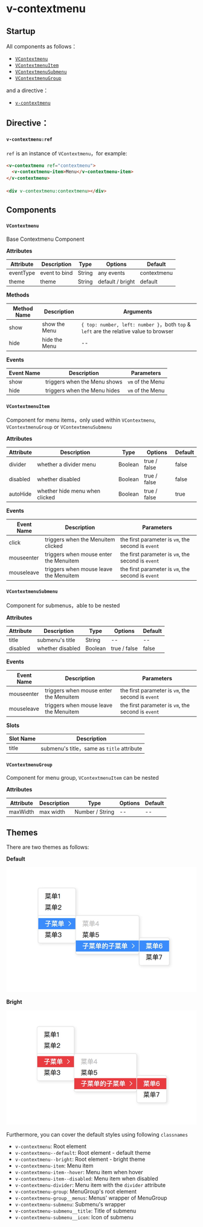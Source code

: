 # v-contextmenu

## Startup

All components as follows：

- [`VContextmenu`](#vcontextmenu)
- [`VContextmenuItem`](#vcontextmenuitem)
- [`VContextmenuSubmenu`](#vcontextmenusubmenu)
- [`VContextmenuGroup`](#vcontextmenugroup)

and a directive：

- [`v-contextmenu`](#v-contextmenuref)

## Directive：

#### `v-contextmenu:ref`

`ref` is an instance of `VContextmenu`，for example:

```html
<v-contextmenu ref="contextmenu">
  <v-contextmenu-item>Menu</v-contextmenu-item>
</v-contextmenu>

<div v-contextmenu:contextmenu></div>
```

## Components

#### `VContextmenu`

Base Contextmenu Component

**Attributes**

| Attribute  | Description   | Type   | Options    | Default       |
| ---------- | ------------- | ------ | ---------- | ------------- |
| eventType  | event to bind | String | any events | contextmenu   |
| theme      | theme         | String | default / bright | default |

**Methods**

| Method Name | Description   | Arguments     |
| ----------- | ------------- | ------------- |
| show        | show the Menu | `{ top: number, left: number }`，both `top` & `left` are the relative value to browser |
| hide        | hide the Menu | -- |

**Events**

| Event Name  | Description                  | Parameters       |
| ----------- | ---------------------------- | ---------------- |
| show        | triggers when the Menu shows | `vm` of the Menu |
| hide        | triggers when the Menu hides | `vm` of the Menu |

#### `VContextmenuItem`

Component for menu items，only used within `VContextmenu`, `VContextmenuGroup` or `VContextmenuSubmenu`

**Attributes**

| Attribute  | Description            | Type    | Options      | Default |
| ---------- | ---------------------- | ------- | ------------ | ------- |
| divider    | whether a divider menu | Boolean | true / false | false   |
| disabled   | whether disabled       | Boolean | true / false | false   |
| autoHide   | whether hide menu when clicked   | Boolean | true / false | true   |

**Events**

| Event Name | Description        | Parameters     |
| ---------- | ------------------ | -------------- |
| click      | triggers when the Menuitem clicked  | the first parameter is `vm`, the second is `event` |
| mouseenter | triggers when mouse enter the Menuitem | the first parameter is `vm`, the second is `event` |
| mouseleave | triggers when mouse leave the Menuitem | the first parameter is `vm`, the second is `event` |

#### `VContextmenuSubmenu`

Component for submenus，able to be nested

**Attributes**

| Attribute | Description      | Type    | Options | Default |
| --------- | ---------------- | ------- | ------- | ------- |
| title     | submenu's title  | String  | --      | --      |
| disabled  | whether disabled | Boolean | true / false | false |

**Events**

| Event Name | Description        | Parameters     |
| ---------- | ------------------ | -------------- |
| mouseenter | triggers when mouse enter the Menuitem | the first parameter is `vm`, the second is `event` |
| mouseleave | triggers when mouse leave the Menuitem | the first parameter is `vm`, the second is `event` |

**Slots**

| Slot Name | Description                                |
| --------- | ------------------------------------------ |
| title     | submenu's title，same as `title` attribute |

#### `VContextmenuGroup`

Component for menu group, `VContextmenuItem` can be nested

**Attributes**

| Attribute | Description | Type            | Options | Default |
| --------- | ----------- | --------------- | ------- | ----- |
| maxWidth  | max width   | Number / String | --      | --    |

## Themes

There are two themes as follows:

**Default**

![default](./images/default.jpg)

**Bright**

![bright](./images/bright.jpg)

Furthermore, you can cover the default styles using following `classnames`

- `v-contextmenu`: Root element
- `v-contextmenu--default`: Root element - default theme
- `v-contextmenu--bright`: Root element - bright theme
- `v-contextmenu-item`: Menu item
- `v-contextmenu-item--hover`: Menu item when hover
- `v-contextmenu-item--disabled`: Menu item when disabled
- `v-contextmenu-divider`: Menu item with the `divider` attribute
- `v-contextmenu-group`: MenuGroup's root element
- `v-contextmenu-group__menus`: Menus' wrapper of MenuGroup
- `v-contextmenu-submenu`: Submenu's wrapper
- `v-contextmenu-submenu__title`: Title of submenu
- `v-contextmenu-submenu__icon`: Icon of submenu
